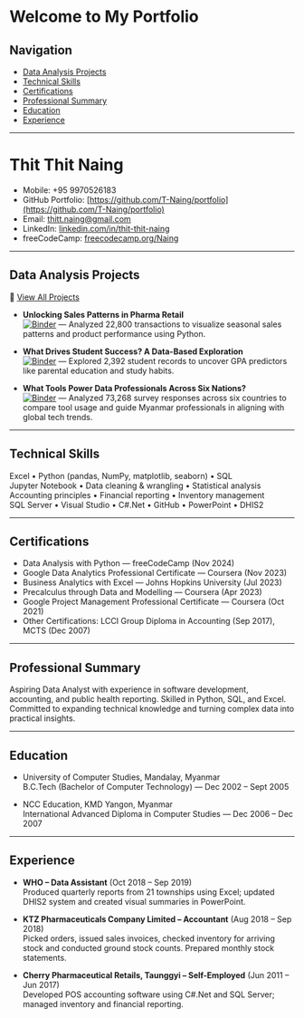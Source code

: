 # Welcome to My Portfolio
## Navigation

- [Data Analysis Projects](#data-analysis-projects)
- [Technical Skills](#technical-skills)
- [Certifications](#certifications)
- [Professional Summary](#professional-summary)
- [Education](#education)
- [Experience](#experience)

---

# Thit Thit Naing

- Mobile: +95 9970526183  
- GitHub Portfolio: [https://github.com/T-Naing/portfolio](https://github.com/T-Naing/portfolio)  
- Email: [thitt.naing@gmail.com](mailto:thitt.naing@gmail.com)
- LinkedIn: [linkedin.com/in/thit-thit-naing](https://www.linkedin.com/in/thit-thit-naing)  
- freeCodeCamp: [freecodecamp.org/Naing](https://www.freecodecamp.org/Naing)

---

## Data Analysis Projects
🔗 [View All Projects](https://github.com/T-Naing/Jupyter)

- **Unlocking Sales Patterns in Pharma Retail**  
  [![Binder](https://mybinder.org/badge_logo.svg)](https://mybinder.org/v2/gh/T-Naing/Jupyter/main?urlpath=%2Fdoc%2Ftree%2FEDA_pharma_retails_2015%2FEDA_pharma_sales_analysis.ipynb) — Analyzed 22,800 transactions to visualize seasonal sales patterns and product performance using Python.

- **What Drives Student Success? A Data-Based Exploration**  
  [![Binder](https://mybinder.org/badge_logo.svg)](https://mybinder.org/v2/gh/T-Naing/Jupyter/main?urlpath=%2Fdoc%2Ftree%2FEDA_student_performance%2FEDA_student_performance.ipynb) — Explored 2,392 student records to uncover GPA predictors like parental education and study habits.

- **What Tools Power Data Professionals Across Six Nations?**  
  [![Binder](https://mybinder.org/badge_logo.svg)](https://mybinder.org/v2/gh/T-Naing/Jupyter/main?urlpath=%2Fdoc%2Ftree%2FEDA_tech_stack_SO_2022%2FEDA_tech_stack_SO_2022.ipynb) — Analyzed 73,268 survey responses across six countries to compare tool usage and guide Myanmar professionals in aligning with global tech trends.

---

## Technical Skills

Excel • Python (pandas, NumPy, matplotlib, seaborn) • SQL  
Jupyter Notebook • Data cleaning & wrangling • Statistical analysis  
Accounting principles • Financial reporting • Inventory management  
SQL Server • Visual Studio • C#.Net • GitHub • PowerPoint • DHIS2  

---

## Certifications

- Data Analysis with Python — freeCodeCamp (Nov 2024)  
- Google Data Analytics Professional Certificate — Coursera (Nov 2023)  
- Business Analytics with Excel — Johns Hopkins University (Jul 2023)  
- Precalculus through Data and Modelling — Coursera (Apr 2023)  
- Google Project Management Professional Certificate — Coursera (Oct 2021)  
- Other Certifications: LCCI Group Diploma in Accounting (Sep 2017), MCTS (Dec 2007)  

---

## Professional Summary

Aspiring Data Analyst with experience in software development, accounting, and public health reporting. Skilled in Python, SQL, and Excel. Committed to expanding technical knowledge and turning complex data into practical insights.

---

## Education

- University of Computer Studies, Mandalay, Myanmar  
  B.C.Tech (Bachelor of Computer Technology) — Dec 2002 – Sept 2005  

- NCC Education, KMD Yangon, Myanmar  
  International Advanced Diploma in Computer Studies — Dec 2006 – Dec 2007  

---

## Experience

- **WHO – Data Assistant** (Oct 2018 – Sep 2019)  
  Produced quarterly reports from 21 townships using Excel; updated DHIS2 system and created visual summaries in PowerPoint.

- **KTZ Pharmaceuticals Company Limited – Accountant** (Aug 2018 – Sep 2018)  
  Picked orders, issued sales invoices, checked inventory for arriving stock and conducted ground stock counts. Prepared monthly stock statements.

- **Cherry Pharmaceutical Retails, Taunggyi – Self-Employed** (Jun 2011 – Jun 2017)  
  Developed POS accounting software using C#.Net and SQL Server; managed inventory and financial reporting.